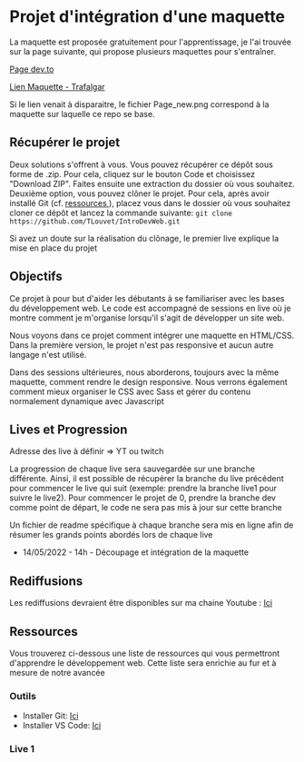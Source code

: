 <h1> Projet d'intégration d'une maquette </h1>

La maquette est proposée gratuitement pour l'apprentissage, je l'ai trouvée sur la page suivante, qui propose plusieurs maquettes pour s'entraîner.

<a href="https://dev.to/emmanx/free-figma-ui-designs-for-frontend-practice-3ak2">Page dev.to</a>

<a href='https://www.figma.com/file/EWmzcVkd7qbP5Nf7iMvuqP/Trafalgar-Landing-Page?node-id=0%3A1'> Lien Maquette - Trafalgar </a>

<p>Si le lien venait à disparaitre, le fichier Page_new.png correspond à la maquette sur laquelle ce repo se base.</p>

<h2>Récupérer le projet</h2>

<p>Deux solutions s'offrent à vous. Vous pouvez récupérer ce dépôt sous forme de .zip. Pour cela, cliquez sur le bouton Code et choisissez "Download ZIP". Faites ensuite une extraction du dossier où vous souhaitez. Deuxième option, vous pouvez clôner le projet. Pour cela, après avoir installé Git (cf. <a href="#ressources"> ressources </a>), placez vous dans le dossier où vous souhaitez cloner ce dépôt et lancez la commande suivante: <code>git clone https://github.com/TLouvet/IntroDevWeb.git</code> </p>

<p>Si avez un doute sur la réalisation du clônage, le premier live explique la mise en place du projet</p>

<h2>Objectifs</h2>

<p> Ce projet à pour but d'aider les débutants à se familiariser avec les bases du développement web. Le code est accompagné de sessions en live où je montre comment je m'organise lorsqu'il s'agit de développer un site web.</p>

<p> Nous voyons dans ce projet comment intégrer une maquette en HTML/CSS. Dans la première version, le projet n'est pas responsive et aucun autre langage n'est utilisé. </p>


<p> Dans des sessions ultérieures, nous aborderons, toujours avec la même maquette, comment rendre le design responsive. Nous verrons également comment mieux organiser le CSS avec Sass et gérer du contenu normalement dynamique avec Javascript </p>

<h2 id="lives">Lives et Progression</h2>

Adresse des live à définir => YT ou twitch

<p>La progression de chaque live sera sauvegardée sur une branche différente. Ainsi, il est possible de récupérer la branche du live précédent pour commencer le live qui suit (exemple: prendre la branche live1 pour suivre le live2). 
Pour commencer le projet de 0, prendre la branche dev comme point de départ, le code ne sera pas mis à jour sur cette branche </p>

<p>Un fichier de readme spécifique à chaque branche sera mis en ligne afin de résumer les grands points abordés lors de chaque live</p>

<ul>
<li> 14/05/2022 - 14h - Découpage et intégration de la maquette </li>
</ul>

<h2 id="redif">Rediffusions</h2>

Les rediffusions devraient être disponibles sur ma chaine Youtube : <a href="https://www.youtube.com/user/louvethomas/videos">Ici </a>

<h2 id="ressources"> Ressources </h2>

<p>Vous trouverez ci-dessous une liste de ressources qui vous permettront d'apprendre le développement web. Cette liste sera enrichie au fur et à mesure de notre avancée </p>

<h3>Outils</h3>

<ul>
<li>Installer Git: <a href="https://git-scm.com/downloads">Ici</a></li>
<li>Installer VS Code: <a href="https://code.visualstudio.com/">Ici</a></li>
</ul>

<h3> Live 1 </h3>

